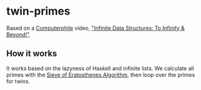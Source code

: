 # **twin-primes**
Based on a <a href="https://www.youtube.com/watch?v=bnRNiE_OVWA">Computerphile</a> video,
<a href="https://www.youtube.com/watch?v=bnRNiE_OVWA">"Infinite Data Structures: To Infinity & Beyond!"</a>.

## How it works
It works based on the lazyness of Haskell and infinite lists. We calculate all primes with the <a href="https://en.wikipedia.org/wiki/Sieve_of_Eratosthenes">Sieve of Eratosthenes Algorithm</a>, then loop over the primes for twins.